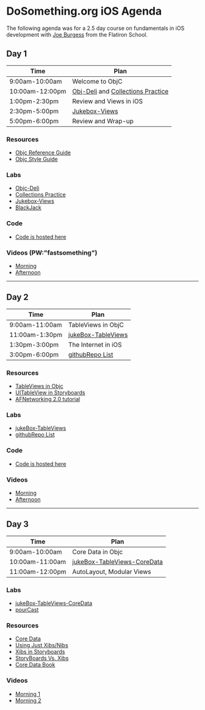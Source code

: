# DoSomething.org iOS Agenda


The following agenda was for a 2.5 day course on fundamentals in iOS development with [Joe Burgess](https://twitter.com/jmburges) from the Flatiron School.


## Day 1

| Time            | Plan                              |
|-----------------|-----------------------------------|
| 9:00am-10:00am  | Welcome to ObjC                   |
| 10:00am-12:00pm | [Obj-Deli](resources/objc-deli-doSomething) and [Collections Practice](resources/ios-collections-doSomething) |
| 1:00pm-2:30pm   | Review and Views in iOS           |
| 2:30pm-5:00pm   | [Jukebox-Views](resources/jukebox-views-doSomething)                     |
| 5:00pm-6:00pm   | Review and Wrap-up                |

### Resources

  * [Objc Reference Guide](resources/reading-ios-objc-reference-guide-doSomething)
  * [Objc Style Guide](https://github.com/NYTimes/objective-c-style-guide)
  
### Labs

  * [Objc-Deli](resources/objc-deli-doSomething)
  * [Collections Practice](resources/ios-collections-doSomething)
  * [Jukebox-Views](resources/jukebox-views-doSomething) 
  * [BlackJack](objc-BlackJackViews-doSomething)

### Code

 * [Code is hosted here](resources/lectureCode-doSomething)

### Videos (PW:"fastsomething")

 * [Morning](http://vimeo.com/113420712)
 * [Afternoon](https://vimeo.com/113505619)


* * *


## Day 2

| Time            | Plan                              |
|-----------------|-----------------------------------|
| 9:00am-11:00am  | TableViews in ObjC                |
| 11:00am-1:30pm | [jukeBox-TableViews](resources/jukebox-tableViews-doSomething) |
| 1:30pm-3:00pm   | The Internet in iOS           |
| 3:00pm-6:00pm   | [githubRepo List](resources/github-repo-list-doSomething)                     |

### Resources

  * [TableViews in Objc](http://www.appcoda.com/ios-programming-tutorial-create-a-simple-table-view-app)
  * [UITableView in Storyboards](http://www.appcoda.com/uitableview-tutorial-storyboard-xcode5/)
  * [AFNetworking 2.0 tutorial](http://www.raywenderlich.com/59255/afnetworking-2-0-tutorial)

### Labs

 * [jukeBox-TableViews](resources/jukebox-tableViews-doSomething)
 * [githubRepo List](resources/github-repo-list-doSomething)

### Code

 * [Code is hosted here](resources/lectureCode-doSomething)

### Videos

  * [Morning](http://vimeo.com/113650165)
  * [Afternoon](http://vimeo.com/113787059)

 
* * *


## Day 3

| Time            | Plan                              |
|-----------------|-----------------------------------|
| 9:00am-10:00am  | Core Data in Objc                |
| 10:00am-11:00am | [jukeBox-TableViews-CoreData](resources/jukebox-tableviews-coreData-doSomething) |
| 11:00am-12:00pm   | AutoLayout, Modular Views           |

### Labs

  * [jukeBox-TableViews-CoreData](resources/jukebox-tableviews-coreData-doSomething)
  * [pourCast](resources/pour-cast-doSomething)

### Resources

  * [Core Data](http://www.objc.io/issue-4/index.html)
  * [Using Just Xibs/Nibs](http://michiganlabs.com/xibs-nibs-ios7-and-xcode5/#.VIG8_2TF9rk)
  * [Xibs in Storyboards](http://zacharydrossman.com/blog/2014/11/11/xibs/)
  * [StoryBoards Vs. Xibs](http://www.toptal.com/ios/ios-user-interfaces-storyboards-vs-nibs-vs-custom-code)
  * [Core Data Book](http://www.amazon.com/Core-Data-Management-Pragmatic-Programmers/dp/1937785084)

### Videos

  * [Morning 1](http://vimeo.com/113739682)
  * [Morning 2](http://vimeo.com/113748186)
